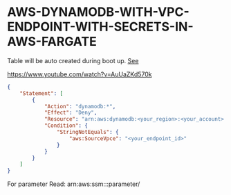 # AWS-DYNAMODB-WITH-VPC-ENDPOINT-WITH-SECRETS-IN-AWS-FARGATE

Table will be auto created during boot up. [See](https://github.com/sureshprajapati076/AWS-DYNAMODB-WITH-VPC-ENDPOINT-WITH-SECRETS-IN-AWS-FARGATE/blob/master/src/main/java/com/prajapati/dynamodb/config/DynamodbConfig.java)

https://www.youtube.com/watch?v=AuUaZKd570k

```json
{
    "Statement": [
        {
            "Action": "dynamodb:*",
            "Effect": "Deny",
            "Resource": "arn:aws:dynamodb:<your_region>:<your_account>:*",
            "Condition": {
                "StringNotEquals": {
                    "aws:SourceVpce": "<your_endpoint_id>"
                }
            }
        }
    ]
}
```
For parameter Read:
arn:aws:ssm:<region>:<account-id>:parameter/<parameter-name>
